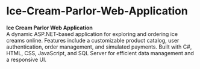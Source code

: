 # Ice-Cream-Parlor-Web-Application

**Ice Cream Parlor Web Application** <br>  A dynamic ASP.NET-based application for exploring and ordering ice creams online. Features include a customizable product catalog, user authentication, order management, and simulated payments. Built with C#, HTML, CSS, JavaScript, and SQL Server for efficient data management and a responsive UI.
